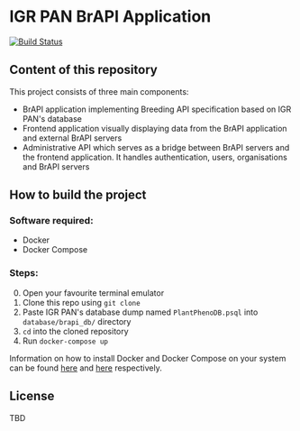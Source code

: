 # IGR PAN BrAPI Application
[![Build Status](https://travis-ci.org/projekt-inzynierski-uam-2019-2020/brAPI_IPGPAS.svg?branch=dev)](https://travis-ci.org/projekt-inzynierski-uam-2019-2020/brAPI_IPGPAS)
## Content of this repository
This project consists of three main components:
* BrAPI application implementing Breeding API specification based on IGR PAN's database
* Frontend application visually displaying data from the BrAPI application and external BrAPI servers
* Administrative API which serves as a bridge between BrAPI servers and the frontend application. It handles authentication, users, organisations and BrAPI servers 
## How to build the project
### Software required:
* Docker
* Docker Compose
### Steps:
0. Open your favourite terminal emulator
1. Clone this repo using `git clone`
2. Paste IGR PAN's database dump named `PlantPhenoDB.psql` into `database/brapi_db/` directory 
3. `cd` into the cloned repository
4. Run `docker-compose up`

Information on how to install Docker and Docker Compose on your system can be found [here](https://docs.docker.com/install/) and [here](https://docs.docker.com/compose/install/) respectively.
## License
TBD
